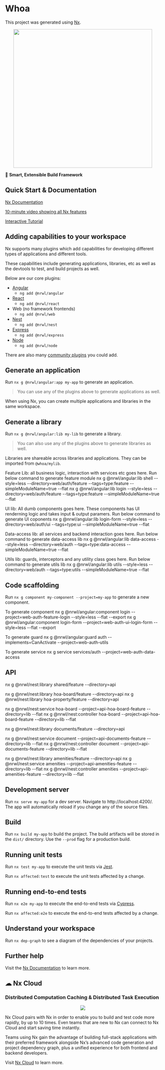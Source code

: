 # Whoa

This project was generated using [Nx](https://nx.dev).

<p style="text-align: center;"><img src="https://raw.githubusercontent.com/nrwl/nx/master/images/nx-logo.png" width="450"></p>

🔎 **Smart, Extensible Build Framework**

## Quick Start & Documentation

[Nx Documentation](https://nx.dev/angular)

[10-minute video showing all Nx features](https://nx.dev/angular/getting-started/what-is-nx)

[Interactive Tutorial](https://nx.dev/angular/tutorial/01-create-application)

## Adding capabilities to your workspace

Nx supports many plugins which add capabilities for developing different types of applications and different tools.

These capabilities include generating applications, libraries, etc as well as the devtools to test, and build projects as well.

Below are our core plugins:

- [Angular](https://angular.io)
  - `ng add @nrwl/angular`
- [React](https://reactjs.org)
  - `ng add @nrwl/react`
- Web (no framework frontends)
  - `ng add @nrwl/web`
- [Nest](https://nestjs.com)
  - `ng add @nrwl/nest`
- [Express](https://expressjs.com)
  - `ng add @nrwl/express`
- [Node](https://nodejs.org)
  - `ng add @nrwl/node`

There are also many [community plugins](https://nx.dev/community) you could add.

## Generate an application

Run `nx g @nrwl/angular:app my-app` to generate an application.

> You can use any of the plugins above to generate applications as well.

When using Nx, you can create multiple applications and libraries in the same workspace.

## Generate a library

Run `nx g @nrwl/angular:lib my-lib` to generate a library.
> You can also use any of the plugins above to generate libraries as well.

Libraries are shareable across libraries and applications. They can be imported from `@whoa/mylib`.

Feature Lib: all business logic, interaction with services etc goes here. Run below command to generate feature module 
nx g @nrwl/angular:lib shell --style=less --directory=web/auth/feature --tags=type:feature --simpleModuleName=true --flat
nx g @nrwl/angular:lib login --style=less --directory=web/auth/feature --tags=type:feature --simpleModuleName=true --flat

UI lib: All dumb components goes here. These components has UI renderning logic and takes input & output paramers. Run below command to generate UI coponents
nx g @nrwl/angular:lib login-form --style=less --directory=web/auth/ui --tags=type:ui --simpleModuleName=true --flat

Data-access lib: all services and backend interaction goes here.  Run below command to generate data-access lib
nx g @nrwl/angular:lib data-access --style=less --directory=web/auth --tags=type:data-access --simpleModuleName=true --flat

Utils lib: guards, interceptors and any utility class goes here. Run below command to generate utils lib
nx g @nrwl/angular:lib utils --style=less --directory=web/auth --tags=type:utils --simpleModuleName=true --flat

## Code scaffolding

Run `nx g component my-component --project=my-app` to generate a new component.

To generate component
nx g @nrwl/angular:component login --project=web-auth-feature-login --style=less --flat --export
nx g @nrwl/angular:component login-form --project=web-auth-ui-login-form --style=less --flat --export

To generate guard
nx g @nrwl/angular:guard auth --implements=CanActivate --project=web-auth-utils 

To generate service
nx g service services/auth --project=web-auth-data-access

## API
nx g @nrwl/nest:library shared/feature --directory=api

nx g @nrwl/nest:library hoa-board/feature --directory=api
nx g @nrwl/nest:library hoa-property/feature --directory=api

nx g @nrwl/nest:service hoa-board --project=api-hoa-board-feature --directory=lib --flat
nx g @nrwl/nest:controller hoa-board --project=api-hoa-board-feature --directory=lib --flat

nx g @nrwl/nest:library documents/feature --directory=api

nx g @nrwl/nest:service document --project=api-documents-feature --directory=lib --flat
nx g @nrwl/nest:controller document --project=api-documents-feature --directory=lib --flat

nx g @nrwl/nest:library amenities/feature --directory=api
nx g @nrwl/nest:service amenities --project=api-amenities-feature --directory=lib --flat
nx g @nrwl/nest:controller amenities --project=api-amenities-feature --directory=lib --flat

## Development server

Run `nx serve my-app` for a dev server. Navigate to http://localhost:4200/. The app will automatically reload if you change any of the source files.

## Build

Run `nx build my-app` to build the project. The build artifacts will be stored in the `dist/` directory. Use the `--prod` flag for a production build.

## Running unit tests

Run `nx test my-app` to execute the unit tests via [Jest](https://jestjs.io).

Run `nx affected:test` to execute the unit tests affected by a change.

## Running end-to-end tests

Run `nx e2e my-app` to execute the end-to-end tests via [Cypress](https://www.cypress.io).

Run `nx affected:e2e` to execute the end-to-end tests affected by a change.

## Understand your workspace

Run `nx dep-graph` to see a diagram of the dependencies of your projects.

## Further help

Visit the [Nx Documentation](https://nx.dev/angular) to learn more.

## ☁ Nx Cloud

### Distributed Computation Caching & Distributed Task Execution

<p style="text-align: center;"><img src="https://raw.githubusercontent.com/nrwl/nx/master/images/nx-cloud-card.png"></p>

Nx Cloud pairs with Nx in order to enable you to build and test code more rapidly, by up to 10 times. Even teams that are new to Nx can connect to Nx Cloud and start saving time instantly.

Teams using Nx gain the advantage of building full-stack applications with their preferred framework alongside Nx’s advanced code generation and project dependency graph, plus a unified experience for both frontend and backend developers.

Visit [Nx Cloud](https://nx.app/) to learn more.
